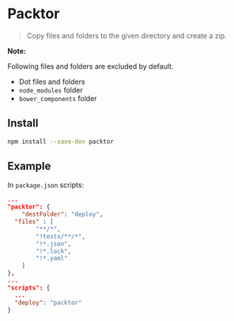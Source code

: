 # Packtor

> Copy files and folders to the given directory and create a zip.

**Note:**

Following files and folders are excluded by default.

* Dot files and folders
* `node_modules` folder
* `bower_components` folder

## Install

```sh
npm install --save-dev packtor
```
## Example

In `package.json` scripts:

```json
...
"packtor": {
	"destFolder": "deploy",
  "files" : [
		"**/*",
		"!tests/**/*",
		"!*.json",
		"!*.lock",
		"!*.yaml"
	]
},
...
"scripts": {
  ...
  "deploy": "packtor"
}
```
